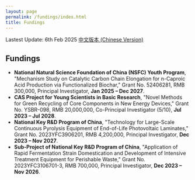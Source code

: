 ```yaml
---
layout: page
permalink: /fundings/index.html
title: Fundings
---
```


Lastest Update: 6th Feb 2025  [中文版本 (Chinese Version)](https://bentengwu77.github.io/file/fundings-zh/)

## Fundings

- **National Natural Science Foundation of China (NSFC) Youth Program**, "Mechanism Study on Catalytic Carbon Chain Elongation for n-Caproic Acid Production via Functionalized Biochar," Grant No. 52406281, RMB 300,000, Principal Investigator, **Jan 2025 – Dec 2027**.
- **CAS Project for Young Scientists in Basic Research**, "Novel Methods for Green Recycling of Core Components in New Energy Devices," Grant No. YSBR-098, RMB 20,000,000, Co-Principal Investigator (5/10), **Jul 2023 – Jul 2028**.
- **National Key R&D Program of China**, "Technology for Large-Scale Continuous Pyrolysis Equipment of End-of-Life Photovoltaic Laminates," Grant No. 2023YFC3906201, RMB 4,200,000, Principal Investigator, **Dec 2023 – Nov 2027**.
- **Sub-Project of National Key R&D Program of China**, "Application of Rapid Fermentation Strain Domestication and Development of Intensive Treatment Equipment for Perishable Waste," Grant No. 2023YFC3106701-3, RMB 700,000, Principal Investigator, **Dec 2023 – Nov 2026**.<br>
